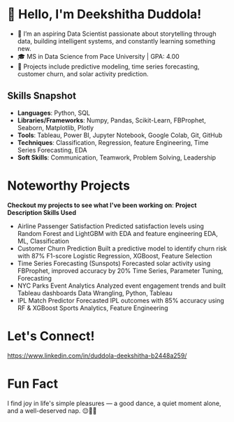 # 👋 Hello, I'm Deekshitha Duddola!

- 🚀 I’m an aspiring Data Scientist passionate about storytelling through data, building intelligent systems, and constantly learning something new.
- 🎓 MS in Data Science from Pace University | GPA: 4.00
- 🧠 Projects include predictive modeling, time series forecasting, customer churn, and solar activity prediction.

## Skills Snapshot
- **Languages**: Python, SQL
- **Libraries/Frameworks**: Numpy, Pandas, Scikit-Learn, FBProphet, Seaborn, Matplotlib, Plotly
- **Tools**: Tableau, Power BI, Jupyter Notebook, Google Colab, Git, GitHub
- **Techniques**: Classification, Regression, feature Engineering, Time Series Forecasting, EDA
- **Soft Skills**: Communication, Teamwork, Problem Solving, Leadership

# Noteworthy Projects
**Checkout my projects to see what I've been working on**: 
**Project	Description	Skills Used**
- Airline Passenger Satisfaction	Predicted satisfaction levels using Random Forest and LightGBM with EDA and feature engineering	EDA, ML, Classification
- Customer Churn Prediction	Built a predictive model to identify churn risk with 87% F1-score	Logistic Regression, XGBoost, Feature Selection
- Time Series Forecasting (Sunspots)	Forecasted solar activity using FBProphet, improved accuracy by 20%	Time Series, Parameter Tuning, Forecasting
- NYC Parks Event Analytics	Analyzed event engagement trends and built Tableau dashboards	Data Wrangling, Python, Tableau
- IPL Match Predictor	Forecasted IPL outcomes with 85% accuracy using RF & XGBoost	Sports Analytics, Feature Engineering

# Let's Connect!
https://www.linkedin.com/in/duddola-deekshitha-b2448a259/

# Fun Fact
I find joy in life's simple pleasures — a good dance, a quiet moment alone, and a well-deserved nap. 😌💃🛌
